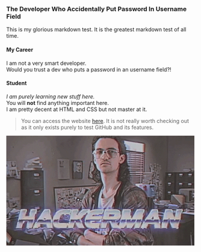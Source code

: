 ### The Developer Who Accidentally Put Password In Username Field

This is my glorious markdown test.
It is the greatest markdown test of all time.

#### My Career

I am not a very smart developer.<br> Would you trust a dev who puts a password in an username field?!

#### Student

_I am purely learning new stuff here._ <br>
You will **not** find anything important here.<br>
I am pretty decent at HTML and CSS but not master at it.

>You can access the website [here](https://isthispasswordfield.github.io/test-rep/).
>It is not really worth checking out as it only exists purely to test GitHub and its features.

![Hackerman][hack]

[hack]: testfolder/hackerman.gif